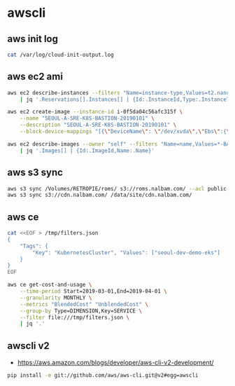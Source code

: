 # awscli

## aws init log

```bash
cat /var/log/cloud-init-output.log
```

## aws ec2 ami

```bash
aws ec2 describe-instances --filters "Name=instance-type,Values=t2.nano" \
    | jq '.Reservations[].Instances[] | {Id:.InstanceId,Type:.InstanceType,State:.State.Name,Tags:.Tags}'

aws ec2 create-image --instance-id i-0f5da04c56afc315f \
    --name "SEOUL-A-SRE-K8S-BASTION-20190101" \
    --description "SEOUL-A-SRE-K8S-BASTION-20190101" \
    --block-device-mappings "[{\"DeviceName\": \"/dev/xvda\",\"Ebs\":{\"VolumeSize\":10}}]"

aws ec2 describe-images --owner "self" --filters "Name=name,Values=*-BASTION-*" \
    | jq '.Images[] | {Id:.ImageId,Name:.Name}'
```

## aws s3 sync

```bash
aws s3 sync /Volumes/RETROPIE/roms/ s3://roms.nalbam.com/ --acl public-read
aws s3 sync s3://cdn.nalbam.com/ /data/site/cdn.nalbam.com/
```

## aws ce

```bash
cat <<EOF > /tmp/filters.json
{
    "Tags": {
        "Key": "KubernetesCluster", "Values": ["seoul-dev-demo-eks"]
    }
}
EOF

aws ce get-cost-and-usage \
    --time-period Start=2019-03-01,End=2019-04-01 \
    --granularity MONTHLY \
    --metrics "BlendedCost" "UnblendedCost" \
    --group-by Type=DIMENSION,Key=SERVICE \
    --filter file:///tmp/filters.json \
    | jq '.'
```

## awscli v2

* <https://aws.amazon.com/blogs/developer/aws-cli-v2-development/>

```bash
pip install -e git://github.com/aws/aws-cli.git@v2#egg=awscli
```
